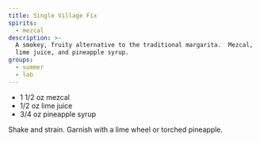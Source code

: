 ```yaml
---
title: Single Village Fix
spirits:
  - mezcal
description: >-
  A smokey, fruity alternative to the traditional margarita.  Mezcal, 
  lime juice, and pineapple syrup.
groups:
  - summer
  - lab
---
```


- 1 1/2 oz mezcal
- 1/2 oz lime juice
- 3/4 oz pineapple syrup

Shake and strain.  Garnish with a lime wheel or torched pineapple.
